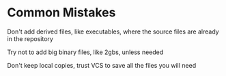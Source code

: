 # Common Mistakes

Don't add derived files, like executables, where the source files are already in the repository

Try not to add big binary files, like 2gbs, unless needed

Don't keep local copies, trust VCS to save all the files you will need
